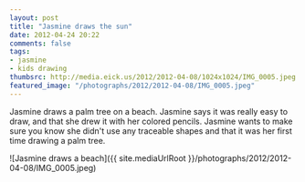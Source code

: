 ```yaml
---
layout: post
title: "Jasmine draws the sun"
date: 2012-04-24 20:22
comments: false
tags: 
- jasmine
- kids drawing
thumbsrc: http://media.eick.us/2012/2012-04-08/1024x1024/IMG_0005.jpeg
featured_image: "/photographs/2012/2012-04-08/IMG_0005.jpeg"
---
```

Jasmine draws a palm tree on a beach.  Jasmine says it was really easy to draw, and that she drew it with her colored pencils.  Jasmine wants to make sure you know she didn't use any traceable shapes and that it was her first time drawing a palm tree.



![Jasmine draws a beach]({{ site.mediaUrlRoot }}/photographs/2012/2012-04-08/IMG_0005.jpeg)

